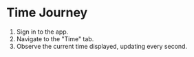 # Time Journey

1. Sign in to the app.
2. Navigate to the "Time" tab.
3. Observe the current time displayed, updating every second.
